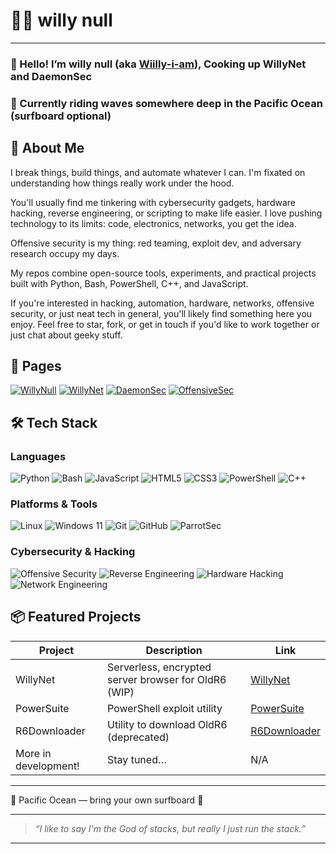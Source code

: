 # 🧙‍♂️ willy null

---

### 👋 Hello! I’m **willy null** (aka [Wiilly-i-am](https://github.com/Wiilly-i-am)), Cooking up WillyNet and DaemonSec

### 🌊 Currently riding waves somewhere deep in the Pacific Ocean (surfboard optional)

## 🚀 About Me
I break things, build things, and automate whatever I can.
I'm fixated on understanding how things really work under the hood.

You'll usually find me tinkering with cybersecurity gadgets, hardware hacking, reverse engineering, or scripting to make life easier.
I love pushing technology to its limits: code, electronics, networks, you get the idea.

Offensive security is my thing: red teaming, exploit dev, and adversary research occupy my days.

My repos combine open-source tools, experiments, and practical projects built with Python, Bash, PowerShell, C++, and JavaScript.

If you're interested in hacking, automation, hardware, networks, offensive security, or just neat tech in general, you'll likely find something here you enjoy. Feel free to star, fork, or get in touch if you'd like to work together or just chat about geeky stuff. 
## 📄 Pages

[![WillyNull](https://img.shields.io/badge/WillyNull-000000?logo=github&logoColor=white)](https://wiilly-i-am.github.io/Wiilly-i-am/)
[![WillyNet](https://img.shields.io/badge/WillyNet-6E56CF)](https://wiilly-i-am.github.io/Wiilly-i-am/willynet)
[![DaemonSec](https://img.shields.io/badge/DaemonSec-0F766E)](https://wiilly-i-am.github.io/Wiilly-i-am/daemonsec)
[![OffensiveSec](https://img.shields.io/badge/OffensiveSec-ED1C24)](https://wiilly-i-am.github.io/Wiilly-i-am/offensivesec)



## 🛠️ Tech Stack

### Languages
![Python](https://img.shields.io/badge/Python-3776AB?logo=python&logoColor=white)
![Bash](https://img.shields.io/badge/Bash-4EAA25?logo=gnu-bash&logoColor=white)
![JavaScript](https://img.shields.io/badge/JavaScript-F7DF1E?logo=javascript&logoColor=black)
![HTML5](https://img.shields.io/badge/HTML5-E34F26?logo=html5&logoColor=white)
![CSS3](https://img.shields.io/badge/CSS3-1572B6?logo=css3&logoColor=white)
![PowerShell](https://img.shields.io/badge/PowerShell-5391FE?logo=powershell&logoColor=white)
![C++](https://img.shields.io/badge/C++-00599C?logo=c%2B%2B&logoColor=white)

### Platforms & Tools
![Linux](https://img.shields.io/badge/Linux-FCC624?logo=linux&logoColor=black)
![Windows 11](https://img.shields.io/badge/Windows%2011-%230079d5.svg?logo=Windows%2011&logoColor=white)
![Git](https://img.shields.io/badge/Git-F05032?logo=git&logoColor=white)
![GitHub](https://img.shields.io/badge/GitHub-181717?logo=github&logoColor=white)
![ParrotSec](https://img.shields.io/badge/ParrotSec-73C3C9?logo=parrot&logoColor=white)

### Cybersecurity & Hacking
![Offensive Security](https://img.shields.io/badge/Offensive%20Security-ED1C24)
![Reverse Engineering](https://img.shields.io/badge/Reverse%20Engineering-4B0082)
![Hardware Hacking](https://img.shields.io/badge/Hardware%20Hacking-008080)
![Network Engineering](https://img.shields.io/badge/Network%20Engineering-007ACC)



## 📦 Featured Projects

| Project      | Description                                      | Link                        |
| ------------ | ------------------------------------------------ | --------------------------- |
| WillyNet     | Serverless, encrypted server browser for OldR6 (WIP) | [WillyNet](https://github.com/Wiilly-i-am/WillyNet) |
| PowerSuite   | PowerShell exploit utility                       | [PowerSuite](https://github.com/Wiilly-i-am/PowerSuite) |
| R6Downloader | Utility to download OldR6 (deprecated)          | [R6Downloader](https://github.com/Wiilly-i-am/R6-Downloader) |
| More in development! | Stay tuned…                                  | N/A                         |

---
📍 Pacific Ocean — bring your own surfboard 🌊

---

> *“I like to say I'm the God of stacks, but really I just run the stack.”*  

---

<!--  
Feel free to fork, star, or reach out if you wanna collab or just chat tech!  
-->

